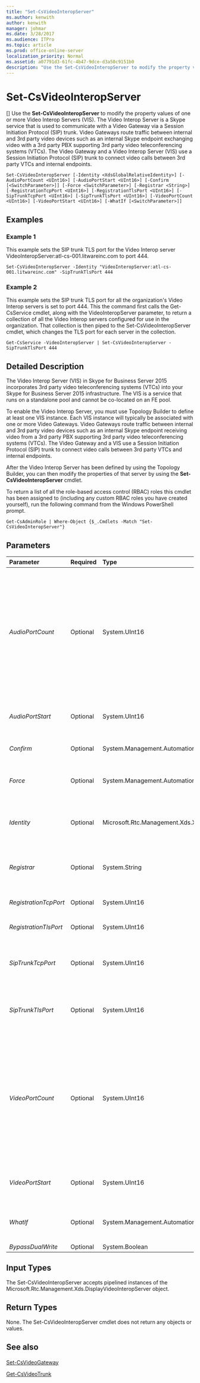 ```yaml
---
title: "Set-CsVideoInteropServer"
ms.author: kenwith
author: kenwith
manager: johmar
ms.date: 3/28/2017
ms.audience: ITPro
ms.topic: article
ms.prod: office-online-server
localization_priority: Normal
ms.assetid: a07791d3-61fc-4b47-9dce-d3a50c9151b0
description: "Use the Set-CsVideoInteropServer to modify the property values of one or more Video Interop Servers (VIS). The Video Interop Server is a Skype service that is used to communicate with a Video Gateway via a Session Initiation Protocol (SIP) trunk. Video Gateways route traffic between internal and 3rd party video devices such as an internal Skype endpoint exchanging video with a 3rd party PBX supporting 3rd party video teleconferencing systems (VTCs). The Video Gateway and a Video Interop Server (VIS) use a Session Initiation Protocol (SIP) trunk to connect video calls between 3rd party VTCs and internal endpoints."
---
```


# Set-CsVideoInteropServer
[]
Use the **Set-CsVideoInteropServer** to modify the property values of one or more Video Interop Servers (VIS). The Video Interop Server is a Skype service that is used to communicate with a Video Gateway via a Session Initiation Protocol (SIP) trunk. Video Gateways route traffic between internal and 3rd party video devices such as an internal Skype endpoint exchanging video with a 3rd party PBX supporting 3rd party video teleconferencing systems (VTCs). The Video Gateway and a Video Interop Server (VIS) use a Session Initiation Protocol (SIP) trunk to connect video calls between 3rd party VTCs and internal endpoints.
  
```
Set-CsVideoInteropServer [-Identity <XdsGlobalRelativeIdentity>] [-AudioPortCount <UInt16>] [-AudioPortStart <UInt16>] [-Confirm [<SwitchParameter>]] [-Force <SwitchParameter>] [-Registrar <String>] [-RegistrationTcpPort <UInt16>] [-RegistrationTlsPort <UInt16>] [-SipTrunkTcpPort <UInt16>] [-SipTrunkTlsPort <UInt16>] [-VideoPortCount <UInt16>] [-VideoPortStart <UInt16>] [-WhatIf [<SwitchParameter>]]

```

## Examples
<a name="Examples"> </a>

### Example 1

This example sets the SIP trunk TLS port for the Video Interop server VideoInteropServer:atl-cs-001.litwareinc.com to port 444.
  
```
Set-CsVideoInteropServer -Identity "VideoInteropServer:atl-cs-001.litwareinc.com" -SipTrunkTlsPort 444
```

### Example 2

This example sets the SIP trunk TLS port for all the organization's Video Interop servers is set to port 444. This the command first calls the Get-CsService cmdlet, along with the VideoInteropServer parameter, to return a collection of all the Video Interop servers configured for use in the organization. That collection is then piped to the Set-CsVideoInteropServer cmdlet, which changes the TLS port for each server in the collection.
  
```
Get-CsService -VideoInteropServer | Set-CsVideoInteropServer -SipTrunkTlsPort 444
```

## Detailed Description
<a name="DetailedDescription"> </a>

The Video Interop Server (VIS) in Skype for Business Server 2015 incorporates 3rd party video teleconferencing systems (VTCs) into your Skype for Business Server 2015 infrastructure. The VIS is a service that runs on a standalone pool and cannot be co-located on an FE pool.
  
To enable the Video Interop Server, you must use Topology Builder to define at least one VIS instance. Each VIS instance will typically be associated with one or more Video Gateways. Video Gateways route traffic between internal and 3rd party video devices such as an internal Skype endpoint receiving video from a 3rd party PBX supporting 3rd party video teleconferencing systems (VTCs). The Video Gateway and a VIS use a Session Initiation Protocol (SIP) trunk to connect video calls between 3rd party VTCs and internal endpoints. 
  
After the Video Interop Server has been defined by using the Topology Builder, you can then modify the properties of that server by using the **Set-CsVideoInteropServer** cmdlet.
  
To return a list of all the role-based access control (RBAC) roles this cmdlet has been assigned to (including any custom RBAC roles you have created yourself), run the following command from the Windows PowerShell prompt.
  
```
Get-CsAdminRole | Where-Object {$_.Cmdlets -Match "Set-CsVideoInteropServer"}
```

## Parameters
<a name="DetailedDescription"> </a>

|**Parameter**|**Required**|**Type**|**Description**|
|:-----|:-----|:-----|:-----|
| _AudioPortCount_ <br/> |Optional  <br/> |System.UInt16  <br/> |Total number of ports allocated for sending and receiving audio traffic. The actual ports to be opened will start with the value configured for AudioPortStart and continue through the number of ports specified for AudioPortCount. For example, if the AudioPortStart is set to 60000 and the AudioPortCount is set to 100, then ports 60000 through 60099 will be used for audio traffic.  <br/> |
| _AudioPortStart_ <br/> |Optional  <br/> |System.UInt16  <br/> |First port in the range of ports allocated for sending and receiving audio traffic. For example:  `-AudioPortStart 60000`.  <br/> |
| _Confirm_ <br/> |Optional  <br/> |System.Management.Automation.SwitchParameter  <br/> |Prompts you for confirmation before executing the command.  <br/> |
| _Force_ <br/> |Optional  <br/> |System.Management.Automation.SwitchParameter  <br/> |Suppresses the display of any non-fatal error message that might occur when running the command.  <br/> |
| _Identity_ <br/> |Optional  <br/> |Microsoft.Rtc.Management.Xds.XdsGlobalRelativeIdentity  <br/> |Service location of the Video Interop Server to be modified. For example:  `-Identity "VideoInteropServer:atl-cs-001.litwareinc.com"`.  <br/> |
| _Registrar_ <br/> |Optional  <br/> |System.String  <br/> |Service identity of the Registrar associated with the Video Interop Server. For example:  `-Registrar "Registrar:atl-cs-001.litwareinc.com"`.  <br/> |
| _RegistrationTcpPort_ <br/> |Optional  <br/> |System.UInt16  <br/> |This parameter is reserved for internal Microsoft use.  <br/> |
| _RegistrationTlsPort_ <br/> |Optional  <br/> |System.UInt16  <br/> |This parameter is reserved for internal Microsoft use.  <br/> |
| _SipTrunkTcpPort_ <br/> |Optional  <br/> |System.UInt16  <br/> |TCP (Transmission Control Protocol) listening port on the Video Interop Server used for SIP trunk communication with a Video Gateway.  <br/> |
| _SipTrunkTlsPort_ <br/> |Optional  <br/> |System.UInt16  <br/> |TLS (Transport Layer Security) listening port on the Video Interop Server used for SIP trunk communication with a Video Gateway.  <br/> |
| _VideoPortCount_ <br/> |Optional  <br/> |System.UInt16  <br/> |Total number of ports allocated for sending and receiving video traffic. The actual ports to be opened will start with the value configured for VideoPortStart and continue through the number of ports specified for VideoPortCount. For example, if the VideoPortStart is set to 60000 and the VideoPortCount is set to 100, then ports 60000 through 60099 will be used for video traffic.  <br/> |
| _VideoPortStart_ <br/> |Optional  <br/> |System.UInt16  <br/> |First port in the range of ports allocated for sending and receiving video traffic. For example:  `-AudioPortStart 60000`.  <br/> |
| _WhatIf_ <br/> |Optional  <br/> |System.Management.Automation.SwitchParameter  <br/> |Describes what would happen if you executed the command without actually executing the command.  <br/> |
| _BypassDualWrite_ <br/> |Optional  <br/> |System.Boolean  <br/> |PARAMVALUE: $true | $false  <br/> |
   
## Input Types
<a name="InputTypes"> </a>

The Set-CsVideoInteropServer accepts pipelined instances of the Microsoft.Rtc.Management.Xds.DisplayVideoInteropServer object.
  
## Return Types
<a name="ReturnTypes"> </a>

None. The Set-CsVideoInteropServer cmdlet does not return any objects or values.
  
## See also
<a name="ReturnTypes"> </a>

#### 

[Set-CsVideoGateway](set-csvideogateway.md)
  
[Get-CsVideoTrunk](get-csvideotrunk.md)

